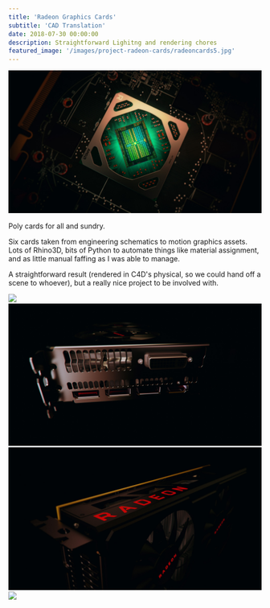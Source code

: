 ```yaml
---
title: 'Radeon Graphics Cards'
subtitle: 'CAD Translation'
date: 2018-07-30 00:00:00
description: Straightforward Lighitng and rendering chores
featured_image: '/images/project-radeon-cards/radeoncards5.jpg'
---
```


![](/images/project-radeon-cards/radeoncards5.jpg)

Poly cards for all and sundry.

Six cards taken from engineering schematics to motion graphics assets. Lots of Rhino3D, bits of Python to automate things like material assignment, and as little manual faffing as I was able to manage.

A straightforward result (rendered in C4D's physical, so we could hand off a scene to whoever), but a really nice project to be involved with.

<div class="gallery" data-columns="2">
	<img src="/images/project-radeon-cards/radeoncards1.jpg">	
	<img src="/images/project-radeon-cards/radeoncards3.jpg">	
	<img src="/images/project-radeon-cards/radeoncards6.jpg">	
	<img src="/images/project-radeon-cards/radeoncards7.jpg">	
</div>